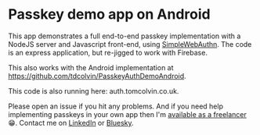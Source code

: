 # Passkey demo app on Android

This app demonstrates a full end-to-end passkey implementation with a NodeJS server and Javascript front-end, using [SimpleWebAuthn](https://simplewebauthn.dev/). The code is an express application, but re-jigged to work with Firebase.

This also works with the Android implementation at https://github.com/tdcolvin/PasskeyAuthDemoAndroid.

This code is also running here: auth.tomcolvin.co.uk.

Please open an issue if you hit any problems. And if you need help implementing passkeys in your own app then I'm [available as a freelancer](https://www.tomcolvin.co.uk) 😁. 
Contact me on [LinkedIn](https://www.linkedin.com/in/tdcolvin/) or [Bluesky](https://bsky.app/profile/tomcolvin.co.uk).
